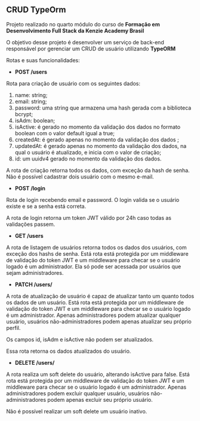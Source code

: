 ## CRUD TypeOrm
Projeto realizado no quarto módulo do curso de **Formação em Desenvolvimento Full Stack da Kenzie Academy Brasil**

O objetivo desse projeto é desenvolver um serviço de back-end responsável por gerenciar um CRUD de usuário utilizando **TypeORM**


Rotas e suas funcionalidades:
- **POST /users**

Rota para criação de usuário com os seguintes dados:
1. name: string;
2. email: string;
3. password: uma string que armazena uma hash gerada com a biblioteca bcrypt;
4. isAdm: boolean;
5. isActive: é gerado no momento da validação dos dados no formato boolean com o valor default igual a true;
6. createdAt: é gerado apenas no momento da validação dos dados ;
7. updatedAt: é gerado apenas no momento da validação dos dados, na qual o usuário é atualizado, e inicia com o valor de criação;
8. id: um uuidv4 gerado no momento da validação dos dados.

A rota de criação retorna todos os dados, com exceção da hash de senha.
Não é possível cadastrar dois usuário com o mesmo e-mail.

- **POST /login** 

Rota de login recebendo email e password. 
O login valida se o usuário existe e se a senha está correta. 

A rota de login retorna um token JWT válido por 24h caso todas as validações passem.

- **GET /users** 

A rota de listagem de usuários retorna todos os dados dos usuários, com exceção dos hashs de senha. 
Está rota está protegida por um middleware de validação do token JWT e um middleware para checar se o usuário logado é um administrador. Ela só pode ser acessada por usuários que sejam administradores.


- **PATCH	/users/<id>** 

A rota de atualização de usuário é capaz de atualizar tanto um quanto todos os dados de um usuário. Está rota está protegida por um middleware de validação do token JWT e um middleware para checar se o usuário logado é um administrador. Apenas administradores podem atualizar qualquer usuário, usuários não-administradores podem apenas atualizar seu próprio perfil.

Os campos id, isAdm e isActive não podem ser atualizados.
 
Essa rota retorna os dados atualizados do usuário.

- **DELETE /users/<id>** 

A rota realiza um soft delete do usuário, alterando isActive para false. Está rota está protegida por um middleware de validação do token JWT e um middleware para checar se o usuário logado é um administrador. Apenas administradores podem excluir qualquer usuário, usuários não-administradores podem apenas excluir seu próprio usuário.

Não é possível realizar um soft delete um usuário inativo.
